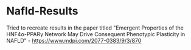 # Nafld-Results
Tried to recreate results in the paper titled "Emergent Properties of the HNF4α-PPARγ Network May Drive Consequent Phenotypic Plasticity
in NAFLD" -  https://www.mdpi.com/2077-0383/9/3/870
